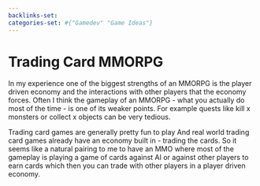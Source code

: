 ```yaml
---
backlinks-set: 
categories-set: #{"Gamedev" "Game Ideas"}
---
```

# Trading Card MMORPG

In my experience one of the biggest strengths of an MMORPG is the player driven
economy and the interactions with other players that the economy forces.  Often
 I think the gameplay of an MMORPG - what you actually do most of the time - is one of its weaker points.
  For example quests like kill x monsters or collect x objects can be very tedious.

Trading card games are generally pretty fun to play
And real world trading card games already have an economy built in - trading the cards.
So it seems like a natural pairing to me to have an MMO where most of the gameplay is playing a game of cards against AI or against other players to earn cards which then you can trade with other players in a player driven economy.